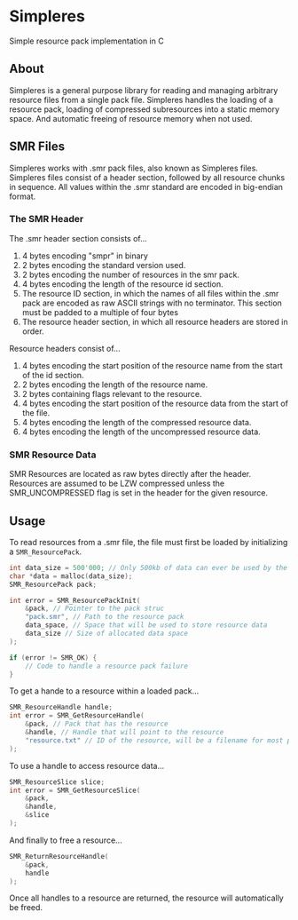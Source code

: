 # Simpleres

Simple resource pack implementation in C

## About

Simpleres is a general purpose library for reading and managing arbitrary resource files from a single pack file. Simpleres handles the loading of a resource pack, loading of compressed subresources into a static memory space. And automatic freeing of resource memory when not used.

## SMR Files

Simpleres works with .smr pack files, also known as Simpleres files. Simpleres files consist of a header section, followed by all resource chunks in sequence. All values within the .smr standard are encoded in big-endian format.

### The SMR Header

The .smr header section consists of...

1. 4 bytes encoding "smpr" in binary
2. 2 bytes encoding the standard version used.
3. 2 bytes encoding the number of resources in the smr pack.
4. 4 bytes encoding the length of the resource id section.
5. The resource ID section, in which the names of all files within the .smr pack are encoded as raw ASCII strings with no terminator. This section must be padded to a multiple of four bytes
6. The resource header section, in which all resource headers are stored in order.

Resource headers consist of...

1. 4 bytes encoding the start position of the resource name from the start of the id section.
2. 2 bytes encoding the length of the resource name.
3. 2 bytes containing flags relevant to the resource.
4. 4 bytes encoding the start position of the resource data from the start of the file.
4. 4 bytes encoding the length of the compressed resource data.
5. 4 bytes encoding the length of the uncompressed resource data.

### SMR Resource Data

SMR Resources are located as raw bytes directly after the header. Resources are assumed to be LZW compressed unless the SMR_UNCOMPRESSED flag is set in the header for the given resource.

## Usage

To read resources from a .smr file, the file must first be loaded by initializing a `SMR_ResourcePack`.

```c
int data_size = 500'000; // Only 500kb of data can ever be used by the resource pack
char *data = malloc(data_size);
SMR_ResourcePack pack;

int error = SMR_ResourcePackInit(
    &pack, // Pointer to the pack struc
    "pack.smr", // Path to the resource pack
    data_space, // Space that will be used to store resource data
    data_size // Size of allocated data space
);

if (error != SMR_OK) {
    // Code to handle a resource pack failure
}
```

To get a hande to a resource within a loaded pack...

```c
SMR_ResourceHandle handle;
int error = SMR_GetResourceHandle(
    &pack, // Pack that has the resource
    &handle, // Handle that will point to the resource
    "resource.txt" // ID of the resource, will be a filename for most packer implementations
);
```

To use a handle to access resource data...

```c
SMR_ResourceSlice slice;
int error = SMR_GetResourceSlice(
    &pack,
    &handle,
    &slice
);
```

And finally to free a resource...

```c
SMR_ReturnResourceHandle(
    &pack,
    handle
);
```

Once all handles to a resource are returned, the resource will automatically be freed.
